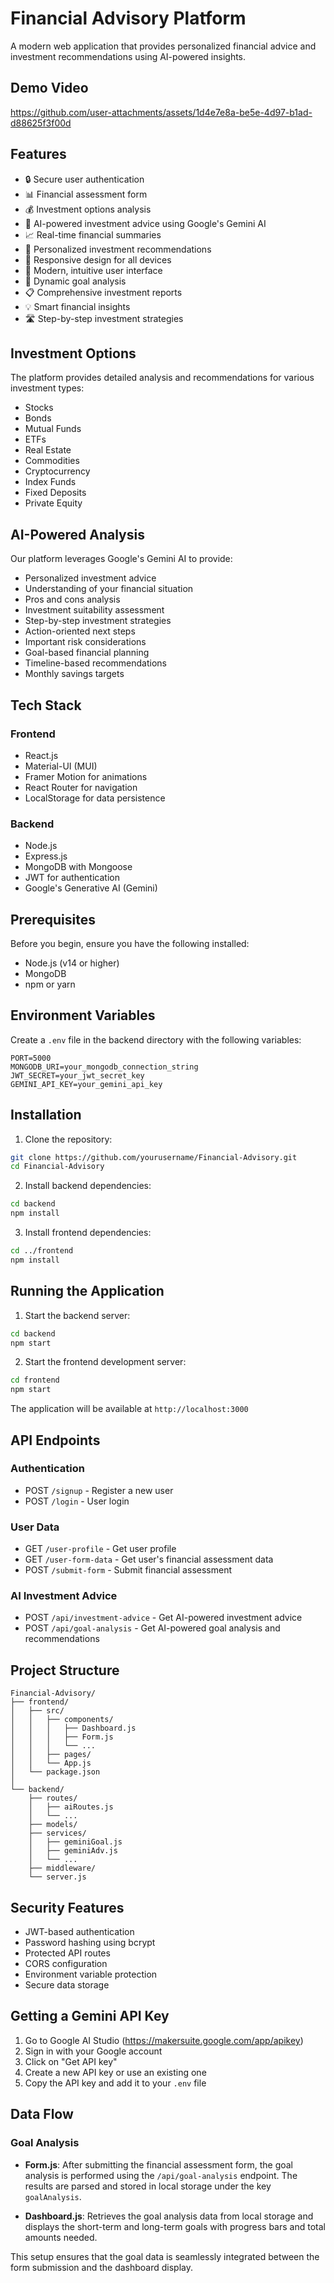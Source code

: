 # Financial Advisory Platform

A modern web application that provides personalized financial advice and investment recommendations using AI-powered insights.

## Demo Video
https://github.com/user-attachments/assets/1d4e7e8a-be5e-4d97-b1ad-d88625f3f00d


## Features

- 🔒 Secure user authentication
- 📊 Financial assessment form
- 💰 Investment options analysis
- 🤖 AI-powered investment advice using Google's Gemini AI
- 📈 Real-time financial summaries
- 🎯 Personalized investment recommendations
- 📱 Responsive design for all devices
- 🎨 Modern, intuitive user interface
- 🔄 Dynamic goal analysis
- 📋 Comprehensive investment reports
- 💡 Smart financial insights
- 🛣️ Step-by-step investment strategies

## Investment Options

The platform provides detailed analysis and recommendations for various investment types:

- Stocks
- Bonds
- Mutual Funds
- ETFs
- Real Estate
- Commodities
- Cryptocurrency
- Index Funds
- Fixed Deposits
- Private Equity

## AI-Powered Analysis

Our platform leverages Google's Gemini AI to provide:

- Personalized investment advice
- Understanding of your financial situation
- Pros and cons analysis
- Investment suitability assessment
- Step-by-step investment strategies
- Action-oriented next steps
- Important risk considerations
- Goal-based financial planning
- Timeline-based recommendations
- Monthly savings targets

## Tech Stack

### Frontend

- React.js
- Material-UI (MUI)
- Framer Motion for animations
- React Router for navigation
- LocalStorage for data persistence

### Backend

- Node.js
- Express.js
- MongoDB with Mongoose
- JWT for authentication
- Google's Generative AI (Gemini)

## Prerequisites

Before you begin, ensure you have the following installed:

- Node.js (v14 or higher)
- MongoDB
- npm or yarn

## Environment Variables

Create a `.env` file in the backend directory with the following variables:

```env
PORT=5000
MONGODB_URI=your_mongodb_connection_string
JWT_SECRET=your_jwt_secret_key
GEMINI_API_KEY=your_gemini_api_key
```

## Installation

1. Clone the repository:

```bash
git clone https://github.com/yourusername/Financial-Advisory.git
cd Financial-Advisory
```

2. Install backend dependencies:

```bash
cd backend
npm install
```

3. Install frontend dependencies:

```bash
cd ../frontend
npm install
```

## Running the Application

1. Start the backend server:

```bash
cd backend
npm start
```

2. Start the frontend development server:

```bash
cd frontend
npm start
```

The application will be available at `http://localhost:3000`

## API Endpoints

### Authentication

- POST `/signup` - Register a new user
- POST `/login` - User login

### User Data

- GET `/user-profile` - Get user profile
- GET `/user-form-data` - Get user's financial assessment data
- POST `/submit-form` - Submit financial assessment

### AI Investment Advice

- POST `/api/investment-advice` - Get AI-powered investment advice
- POST `/api/goal-analysis` - Get AI-powered goal analysis and recommendations

## Project Structure

```
Financial-Advisory/
├── frontend/
│   ├── src/
│   │   ├── components/
│   │   │   ├── Dashboard.js
│   │   │   ├── Form.js
│   │   │   └── ...
│   │   ├── pages/
│   │   └── App.js
│   └── package.json
│
└── backend/
    ├── routes/
    │   ├── aiRoutes.js
    │   └── ...
    ├── models/
    ├── services/
    │   ├── geminiGoal.js
    │   ├── geminiAdv.js
    │   └── ...
    ├── middleware/
    └── server.js
```

## Security Features

- JWT-based authentication
- Password hashing using bcrypt
- Protected API routes
- CORS configuration
- Environment variable protection
- Secure data storage

## Getting a Gemini API Key

1. Go to Google AI Studio (https://makersuite.google.com/app/apikey)
2. Sign in with your Google account
3. Click on "Get API key"
4. Create a new API key or use an existing one
5. Copy the API key and add it to your `.env` file

## Data Flow

### Goal Analysis

- **Form.js**: After submitting the financial assessment form, the goal analysis is performed using the `/api/goal-analysis` endpoint. The results are parsed and stored in local storage under the key `goalAnalysis`.

- **Dashboard.js**: Retrieves the goal analysis data from local storage and displays the short-term and long-term goals with progress bars and total amounts needed.

This setup ensures that the goal data is seamlessly integrated between the form submission and the dashboard display.
